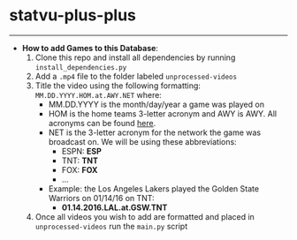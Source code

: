 # statvu-plus-plus
---
- **How to add Games to this Database**:
	1. Clone this repo and install all dependencies by running `install_dependencies.py`
	2. Add a `.mp4` file to the folder labeled `unprocessed-videos`
	3. Title the video using the following formatting: `MM.DD.YYYY.HOM.at.AWY.NET` where:
		 - MM.DD.YYYY is the month/day/year a game was played on
		- HOM is the home teams 3-letter acronym and AWY is AWY. All acronyms can be found [here](https://en.wikipedia.org/wiki/Wikipedia:WikiProject_National_Basketball_Association/National_Basketball_Association_team_abbreviations).
		- NET is the 3-letter acronym for the network the game was broadcast on. We will be using these abbreviations:
			- ESPN: **ESP**
			- TNT: **TNT**
			- FOX: **FOX**
			- ...
		- Example: the Los Angeles Lakers played the Golden State Warriors on 01/14/16 on TNT:
			- **01.14.2016.LAL.at.GSW.TNT**
	4. Once all videos you wish to add are formatted and placed in `unprocessed-videos` run the `main.py` script
